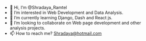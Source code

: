 - 👋 Hi, I’m @Shradaya_Ramtel
- 👀 I’m interested in Web Development and Data Analysis.
- 🌱 I’m currently learning Django, Dash and React js.
- 💞️ I’m looking to collaborate on Web page development and other analysis projects.
- 📫 How to reach me? Shradaya@hotmail.com


